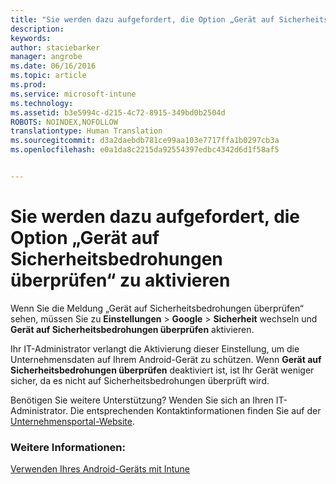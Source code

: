 ```yaml
---
title: "Sie werden dazu aufgefordert, die Option „Gerät auf Sicherheitsbedrohungen überprüfen“ zu aktivieren | Microsoft Intune"
description: 
keywords: 
author: staciebarker
manager: angrobe
ms.date: 06/16/2016
ms.topic: article
ms.prod: 
ms.service: microsoft-intune
ms.technology: 
ms.assetid: b3e5994c-d215-4c72-8915-349bd0b2504d
ROBOTS: NOINDEX,NOFOLLOW
translationtype: Human Translation
ms.sourcegitcommit: d3a2daebdb781ce99aa103e7717ffa1b0297cb3a
ms.openlocfilehash: e0a1da8c2215da92554397edbc4342d6d1f58af5


---
```


# Sie werden dazu aufgefordert, die Option „Gerät auf Sicherheitsbedrohungen überprüfen“ zu aktivieren

 Wenn Sie die Meldung „Gerät auf Sicherheitsbedrohungen überprüfen“ sehen, müssen Sie zu **Einstellungen** > **Google** > **Sicherheit** wechseln und **Gerät auf Sicherheitsbedrohungen überprüfen** aktivieren.

Ihr IT-Administrator verlangt die Aktivierung dieser Einstellung, um die Unternehmensdaten auf Ihrem Android-Gerät zu schützen. Wenn **Gerät auf Sicherheitsbedrohungen überprüfen** deaktiviert ist, ist Ihr Gerät weniger sicher, da es nicht auf Sicherheitsbedrohungen überprüft wird.

Benötigen Sie weitere Unterstützung? Wenden Sie sich an Ihren IT-Administrator. Die entsprechenden Kontaktinformationen finden Sie auf der [Unternehmensportal-Website](http://portal.manage.microsoft.com).

### Weitere Informationen:
[Verwenden Ihres Android-Geräts mit Intune](using-your-android-device-with-intune.md)



<!--HONumber=Aug16_HO4-->


